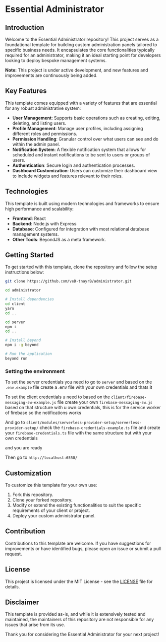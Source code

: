 # Essential Administrator

## Introduction

Welcome to the Essential Administrator repository! This project serves as a foundational template for building custom
administration panels tailored to specific business needs. It encapsulates the core functionalities typically required
for an administrator, making it an ideal starting point for developers looking to deploy bespoke management systems.

**Note:** This project is under active development, and new features and improvements are continuously being added.

## Key Features

This template comes equipped with a variety of features that are essential for any robust administrative system:

-   **User Management**: Supports basic operations such as creating, editing, deleting, and listing users.
-   **Profile Management**: Manage user profiles, including assigning different roles and permissions.
-   **Permission Handling**: Granular control over what users can see and do within the admin panel.
-   **Notification System**: A flexible notification system that allows for scheduled and instant notifications to be
    sent to users or groups of users.
-   **Authentication**: Secure login and authentication processes.
-   **Dashboard Customization**: Users can customize their dashboard view to include widgets and features relevant to
    their roles.

## Technologies

This template is built using modern technologies and frameworks to ensure high performance and scalability:

-   **Frontend**: React
-   **Backend**: Node.js with Express
-   **Database**: Configured for integration with most relational database management systems.
-   **Other Tools**: BeyondJS as a meta framework.

## Getting Started

To get started with this template, clone the repository and follow the setup instructions below:

```bash
git clone https://github.com/veD-tnayrB/administrator.git

cd administrator
```

```bash
# Install dependencies
cd client
yarn
cd ..
```

```bash
cd server
npm i
cd ..
```

```bash
# Install beyond
npm i -g beyond
```

```bash
# Run the application
beyond run
```

### Setting the environment

To set the server credentials you need to go to `server` and based on the `.env.example` file create a .env file with
your own credentials and thats it

To set the client credentials u need to based on the `client/firebase-messaging-sw-example.js` file create your own
`firebase-messaging-sw.js` based on that structure with u own credentials, this is for the service worker of firebase so
the notifications works

And go to `client/modules/serverless-provider-setup/serverless-provider-setup/` check the
`firebase-credentials-example.ts` file and create your `firebase-credentials.ts` file with the same structure but with
your own credentials

and you are ready

Then go to `http://localhost:6550/`

## Customization

To customize this template for your own use:

1. Fork this repository.
2. Clone your forked repository.
3. Modify or extend the existing functionalities to suit the specific requirements of your client or project.
4. Deploy your custom administrator panel.

## Contribution

Contributions to this template are welcome. If you have suggestions for improvements or have identified bugs, please
open an issue or submit a pull request.

## License

This project is licensed under the MIT License - see the [LICENSE](LICENSE) file for details.

## Disclaimer

This template is provided as-is, and while it is extensively tested and maintained, the maintainers of this repository
are not responsible for any issues that arise from its use.

Thank you for considering the Essential Administrator for your next project!
